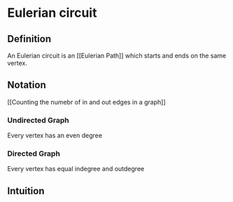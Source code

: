 # Eulerian circuit
## Definition
An Eulerian circuit is an [[Eulerian Path]] which starts and ends on the same vertex.

## Notation
[[Counting the numebr of in and out edges in a graph]]

### Undirected Graph
Every vertex has an even degree

### Directed Graph
Every vertex has equal indegree and outdegree

## Intuition
